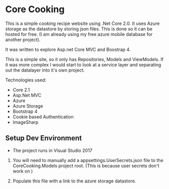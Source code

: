 # Core Cooking

This is a simple cooking recipe website using .Net Core 2.0. It uses Azure storage as the datastore by storing json files. This is done so it can be hosted for free. (I am already using my free azure mobile database for another project).

It was written to explore Asp.net Core MVC and Boostrap 4.

This is a simple site, so it only has Repositories, Models and ViewModels. 
If it was more complex I would start to look at a service layer and separating out the datalayer into it's own project.

Technologies used:
- Core 2.1 
- Asp.Net MVC 
- Azure
- Azure Storage
- Bootstrap 4
- Cookie based Authentication
- ImageSharp

## Setup Dev Environment
* The project runs in Visual Studio 2017
1. You will need to manually add a appsettings.UserSecrets.json file to the CoreCooking.Models project root.
  (This is because user secrets don't work on )

2. Populate this file with a link to the azure storage datastore.

